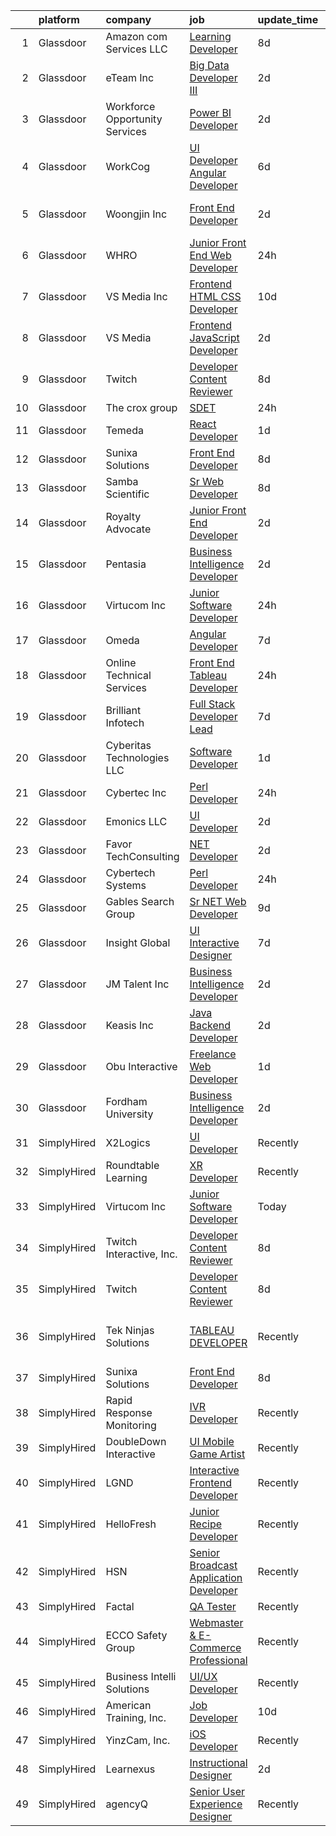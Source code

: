 

|    | platform    | company                        | job                                                                                                                                                                                                                                                                                                                                                                                                                                                                                                                                                                                                                                                                                                                                                                                                                                                                                                                             | update_time   | location                    |
|---:|:------------|:-------------------------------|:--------------------------------------------------------------------------------------------------------------------------------------------------------------------------------------------------------------------------------------------------------------------------------------------------------------------------------------------------------------------------------------------------------------------------------------------------------------------------------------------------------------------------------------------------------------------------------------------------------------------------------------------------------------------------------------------------------------------------------------------------------------------------------------------------------------------------------------------------------------------------------------------------------------------------------|:--------------|:----------------------------|
|  1 | Glassdoor   | Amazon com Services LLC        | [Learning Developer](https://www.glassdoor.com/partner/jobListing.htm?pos=123&ao=1136043&s=58&guid=00000181dc90d60bb921c83dc385a133&src=GD_JOB_AD&t=SR&vt=w&cs=1_68bbab61&cb=1657262888777&jobListingId=1007971264992&jrtk=3-0-1g7e91lheia2h801-1g7e91lhsgfpv800-e53b1fac4d83b8a0-)                                                                                                                                                                                                                                                                                                                                                                                                                                                                                                                                                                                                                                             | 8d            | Remote                      |
|  2 | Glassdoor   | eTeam Inc                      | [Big Data Developer   III](https://www.glassdoor.com/partner/jobListing.htm?pos=129&ao=1136043&s=58&guid=00000181dc90d60bb921c83dc385a133&src=GD_JOB_AD&t=SR&vt=w&cs=1_6aa009cc&cb=1657262888779&jobListingId=1007985692744&jrtk=3-0-1g7e91lheia2h801-1g7e91lhsgfpv800-23c25df92f7b8ab2-)                                                                                                                                                                                                                                                                                                                                                                                                                                                                                                                                                                                                                                       | 2d            | Temple Terrace, FL          |
|  3 | Glassdoor   | Workforce Opportunity Services | [Power BI Developer](https://www.glassdoor.com/partner/jobListing.htm?pos=112&ao=1136043&s=58&guid=00000181dc90d60bb921c83dc385a133&src=GD_JOB_AD&t=SR&vt=w&cs=1_a985d60d&cb=1657262888774&jobListingId=1007985098603&jrtk=3-0-1g7e91lheia2h801-1g7e91lhsgfpv800-c9c76dd37f84d447-)                                                                                                                                                                                                                                                                                                                                                                                                                                                                                                                                                                                                                                             | 2d            | Dallas, TX                  |
|  4 | Glassdoor   | WorkCog                        | [UI Developer  Angular Developer](https://www.glassdoor.com/partner/jobListing.htm?pos=126&ao=1136043&s=58&guid=00000181dc90d60bb921c83dc385a133&src=GD_JOB_AD&t=SR&vt=w&ea=1&cs=1_612655ce&cb=1657262888779&jobListingId=1007977643504&jrtk=3-0-1g7e91lheia2h801-1g7e91lhsgfpv800-2ad74ce8e4763187-)                                                                                                                                                                                                                                                                                                                                                                                                                                                                                                                                                                                                                           | 6d            | New York, NY                |
|  5 | Glassdoor   | Woongjin  Inc                  | [Front End Developer](https://www.glassdoor.com/partner/jobListing.htm?pos=125&ao=1136043&s=58&guid=00000181dc90d60bb921c83dc385a133&src=GD_JOB_AD&t=SR&vt=w&cs=1_415bb3a3&cb=1657262888777&jobListingId=1007986433594&jrtk=3-0-1g7e91lheia2h801-1g7e91lhsgfpv800-ca5032394d6b0cf1-)                                                                                                                                                                                                                                                                                                                                                                                                                                                                                                                                                                                                                                            | 2d            | Ridgefield Park, Bergen, NJ |
|  6 | Glassdoor   | WHRO                           | [Junior Front End Web Developer](https://www.glassdoor.com/partner/jobListing.htm?pos=121&ao=1136043&s=58&guid=00000181dc90d60bb921c83dc385a133&src=GD_JOB_AD&t=SR&vt=w&cs=1_ac584664&cb=1657262888777&jobListingId=1007990885316&jrtk=3-0-1g7e91lheia2h801-1g7e91lhsgfpv800-18755c7e2f2d6fe8-)                                                                                                                                                                                                                                                                                                                                                                                                                                                                                                                                                                                                                                 | 24h           | Norfolk, VA                 |
|  7 | Glassdoor   | VS Media Inc                   | [Frontend HTML CSS Developer](https://www.glassdoor.com/partner/jobListing.htm?pos=116&ao=1136043&s=58&guid=00000181dc90d60bb921c83dc385a133&src=GD_JOB_AD&t=SR&vt=w&cs=1_143fd8af&cb=1657262888777&jobListingId=1007967057812&jrtk=3-0-1g7e91lheia2h801-1g7e91lhsgfpv800-3443cfae60bfd52c-)                                                                                                                                                                                                                                                                                                                                                                                                                                                                                                                                                                                                                                    | 10d           | Praha, TX                   |
|  8 | Glassdoor   | VS Media                       | [Frontend JavaScript Developer](https://www.glassdoor.com/partner/jobListing.htm?pos=110&ao=1136043&s=58&guid=00000181dc90d60bb921c83dc385a133&src=GD_JOB_AD&t=SR&vt=w&ea=1&cs=1_40eeb057&cb=1657262888774&jobListingId=1007984829175&jrtk=3-0-1g7e91lheia2h801-1g7e91lhsgfpv800-1392156275c21d37-)                                                                                                                                                                                                                                                                                                                                                                                                                                                                                                                                                                                                                             | 2d            | Manhattan                   |
|  9 | Glassdoor   | Twitch                         | [Developer Content Reviewer](https://www.glassdoor.com/partner/jobListing.htm?pos=108&ao=1136043&s=58&guid=00000181dc90d60bb921c83dc385a133&src=GD_JOB_AD&t=SR&vt=w&ea=1&cs=1_e16c762f&cb=1657262888774&jobListingId=1007971857874&jrtk=3-0-1g7e91lheia2h801-1g7e91lhsgfpv800-7cd4bfbe70c7b127-)                                                                                                                                                                                                                                                                                                                                                                                                                                                                                                                                                                                                                                | 8d            | San Francisco, CA           |
| 10 | Glassdoor   | The crox group                 | [SDET](https://www.glassdoor.com/partner/jobListing.htm?pos=120&ao=1136043&s=58&guid=00000181dc90d60bb921c83dc385a133&src=GD_JOB_AD&t=SR&vt=w&ea=1&cs=1_ebe1abff&cb=1657262888778&jobListingId=1007990592836&jrtk=3-0-1g7e91lheia2h801-1g7e91lhsgfpv800-69ea6df09250bcf9-)                                                                                                                                                                                                                                                                                                                                                                                                                                                                                                                                                                                                                                                      | 24h           | Remote                      |
| 11 | Glassdoor   | Temeda                         | [React Developer](https://www.glassdoor.com/partner/jobListing.htm?pos=101&ao=1110586&s=58&guid=00000181dc90d60bb921c83dc385a133&src=GD_JOB_AD&t=SR&vt=w&ea=1&cs=1_5ebd0582&cb=1657262888773&jobListingId=1007987835717&cpc=75B6770C194DCF89&jrtk=3-0-1g7e91lheia2h801-1g7e91lhsgfpv800-8efd362505ec4907--6NYlbfkN0Cdyrb_-SYpjIsC7ShR4LTJruqxAexHI1Km_0W0EzpI0TW7AkFEGeTk7U9uX7WBMWb1CWLmVDScP2RJSem67pTjIBS85lMR3Q5ouUbMkiy_LRrLkg7-D_GAFZ8XWoE2sRqttQSVBGEsw8VcgNib9Vr_mkOGZsgAQpXdyOzA8QJAfRVqH_jUMU4pKXOkLqM2Zfx5N61oCatZ01JfyDYTn0XMUZzC4I7dexfyr_CYg22b-ZndUk_Jd7h596EsrWNDd6sCDNXtGdjD9jVUOMRRB1bTvRD_EegWWE_x1xtXDmJuxmTG_ChdrzDBS--B5-XUHix4ayZkPUXGpfvfr1fDe4a6ddYsraVHSLO6cLQ99OUW6U-o2j7QlA9G0RFIjwPX3-trpnTOAGk678AzxYuj__TB1y0jhTKHahRNf-FiIc78HJT3u7uiCMKQqKBLWM-PNYy4q0TrvkzV_o8ITK8ylfIR-Ib2v07X1HVNZOFHoIcBj9L4m38S0TdD)                                                                                      | 1d            | Remote                      |
| 12 | Glassdoor   | Sunixa Solutions               | [Front End Developer](https://www.glassdoor.com/partner/jobListing.htm?pos=109&ao=1136043&s=58&guid=00000181dc90d60bb921c83dc385a133&src=GD_JOB_AD&t=SR&vt=w&ea=1&cs=1_4c1caa0c&cb=1657262888774&jobListingId=1007970648214&jrtk=3-0-1g7e91lheia2h801-1g7e91lhsgfpv800-927905d2276c2a38-)                                                                                                                                                                                                                                                                                                                                                                                                                                                                                                                                                                                                                                       | 8d            | Remote                      |
| 13 | Glassdoor   | Samba Scientific               | [Sr  Web Developer](https://www.glassdoor.com/partner/jobListing.htm?pos=104&ao=1110586&s=58&guid=00000181dc90d60bb921c83dc385a133&src=GD_JOB_AD&t=SR&vt=w&ea=1&cs=1_0c97ca6a&cb=1657262888774&jobListingId=1007970978583&cpc=6BF42D0955AE9A34&jrtk=3-0-1g7e91lheia2h801-1g7e91lhsgfpv800-93accd01e38c0221--6NYlbfkN0B9r7Yfsmq1dEg5bJrWknERXzKBmO7UocWnp6Z50Xo8NzlP5pf8lMFxMmZVJO2JIYGS0q-edHhGFksorBEq5JZNP_GNo2X652KplGz9JMeTtUh2IbafyFoUJDnDt7eOOnoAwAq3orb_TKnNpJGVB8jRv2pYv_1DRt9vpENfaWhqm_OVkdXIJeI2EskX45LdBhvI5QTHHgeBTEmNJc4YOoSPDmScBYmjRTEVU9uOcha7TKnP6lx5y5BRTfUXhqPmjfAimx7YR5_3zNHFQxJWH_zsWtK6_Cpt5mlfSeQk9xoZrcEaLYYzNgKEasT18hvZ2sHSOUhdr1-XhFd4xsCyACXmbec6T5aTX35GH7br-vmTcm2x-IYPcfZe0dNVWtij1A208dmCAmJM-uF4yPFMZWvZnh80foQqzUmEvXhHVc9x1RYKfjsWO8RtQO8PTLyr5LXuVgdpR9kNVJoAEllBZTVCPivigSa8Wp5m0LCqyAcTJSfMjArj8C09EkK5Z7AOquM%3D)                                                                      | 8d            | Remote                      |
| 14 | Glassdoor   | Royalty Advocate               | [Junior Front End Developer](https://www.glassdoor.com/partner/jobListing.htm?pos=130&ao=1136043&s=58&guid=00000181dc90d60bb921c83dc385a133&src=GD_JOB_AD&t=SR&vt=w&ea=1&cs=1_fbbc2bca&cb=1657262888779&jobListingId=1007984830203&jrtk=3-0-1g7e91lheia2h801-1g7e91lhsgfpv800-f72ada981746236c-)                                                                                                                                                                                                                                                                                                                                                                                                                                                                                                                                                                                                                                | 2d            | Dallas, TX                  |
| 15 | Glassdoor   | Pentasia                       | [Business Intelligence Developer](https://www.glassdoor.com/partner/jobListing.htm?pos=111&ao=1136043&s=58&guid=00000181dc90d60bb921c83dc385a133&src=GD_JOB_AD&t=SR&vt=w&cs=1_bbb858ca&cb=1657262888774&jobListingId=1007984866911&jrtk=3-0-1g7e91lheia2h801-1g7e91lhsgfpv800-9dc3c1241a0bc166-)                                                                                                                                                                                                                                                                                                                                                                                                                                                                                                                                                                                                                                | 2d            | Remote                      |
| 16 | Glassdoor   | Virtucom Inc                   | [Junior Software Developer](https://www.glassdoor.com/partner/jobListing.htm?pos=127&ao=1136043&s=58&guid=00000181dc90d60bb921c83dc385a133&src=GD_JOB_AD&t=SR&vt=w&ea=1&cs=1_cd65c28e&cb=1657262888779&jobListingId=1007990443063&jrtk=3-0-1g7e91lheia2h801-1g7e91lhsgfpv800-f26e500170b041cb-)                                                                                                                                                                                                                                                                                                                                                                                                                                                                                                                                                                                                                                 | 24h           | Peachtree Corners, GA       |
| 17 | Glassdoor   | Omeda                          | [Angular Developer](https://www.glassdoor.com/partner/jobListing.htm?pos=102&ao=1110586&s=58&guid=00000181dc90d60bb921c83dc385a133&src=GD_JOB_AD&t=SR&vt=w&ea=1&cs=1_6e5d9f99&cb=1657262888773&jobListingId=1007973231757&cpc=01657B10174A43CF&jrtk=3-0-1g7e91lheia2h801-1g7e91lhsgfpv800-e9868a580109fe26--6NYlbfkN0CsSu19yiEZraDAVLpPmfaiHc06RDwDBRCfsbordlvENtv-ICMqjs5m6ToS7gA9BgH-2chreiHzFiBn5j8j3cqLNp9sdR5RQ2V9-qcqrTi9_WyBmcIcwEIdfxPB7lLCrVMtswULjh1NciEK_dRZLOrsdTsKtdPWe3Tab8qyGVxUI0Z-rdY6823xAmP3qTgNXBxmqkgCEStDPbIG7hwBXxR7tM6K1b-hepLHXlfF6uYsX0PwoNVMYZdY_PhFKzpEOlnSQtQNqWYk1QAcYff-YLAnuHSvq2OvYefCLWbBNADFoY6MkHGm3089vX_p3T-fIDkwrwQbFSNnOkR14GMGj9Y0hRoDwXhnv5shDrNqAeOQKmddtxJN_IOID8FmABfcntJY7GaMCLUYA1lE1LqwIOPj66Ec4DmbYcOyehxYbthLe5I75AjSH1p4F2h4vqmkYfaYSXp1mV1DS1ix9ylXYq4oDGqjUfwsOFX27Uf9z9uMDBXF18NMvbCz)                                                                                    | 7d            | Remote                      |
| 18 | Glassdoor   | Online Technical Services      | [Front End Tableau Developer](https://www.glassdoor.com/partner/jobListing.htm?pos=105&ao=1110586&s=58&guid=00000181dc90d60bb921c83dc385a133&src=GD_JOB_AD&t=SR&vt=w&ea=1&cs=1_46f77eee&cb=1657262888774&jobListingId=1007990640251&cpc=451933188B21919D&jrtk=3-0-1g7e91lheia2h801-1g7e91lhsgfpv800-6cc41ad7e880caa1--6NYlbfkN0CO3lo8tTSczNz5vS4BPhUQq5cXCmywFqjKhWVhQ5Cs0rpojEv2EMPlMF6RJyTPSWydxu-f2mIJjlo5yqc8Izy3LU715dApr1LVklVHwah5dK5DML4ESKRF3bwyf3DfGtJokp5Ulbi8qgUea44sh9QO9MkocfEE1ADIMn0nhmstfOQdo2Mj-1-oCpMJEvD7M1kf38U4eCNoYKLZddiVRzIw6lUKmls3arDh0TQfS2ftx-QgYjTkTznoEsGmwZ8PN3t54Mxwh9TAKrSaJy-PPRxVlWqkwJCSUtOYQhUtg1ZjbKfofTmJaNx8uWVo-1mAdOmGfFM_EHxHOc7I6uCRKiP-dSk85cotP9Q0BVSxXSjwT5Wz3HBb3lTFVxcA6PbE0pe2ilT11uelcbl00VzS0_MNelNJnCQRDlTJ_4G6vVribJ8Eq02yII1cwHycuQ0BI7kMj0h1eC4qa5DjpFA_GUg5ajXyTN7cRFIokV06bfDf_uMEhra9jwXzcxpJxb6OUBc%3D)                                                            | 24h           | Remote                      |
| 19 | Glassdoor   | Brilliant Infotech             | [Full Stack Developer Lead](https://www.glassdoor.com/partner/jobListing.htm?pos=114&ao=1136043&s=58&guid=00000181dc90d60bb921c83dc385a133&src=GD_JOB_AD&t=SR&vt=w&ea=1&cs=1_3d5352b3&cb=1657262888775&jobListingId=1007973759521&jrtk=3-0-1g7e91lheia2h801-1g7e91lhsgfpv800-3191d428b46ad9e7-)                                                                                                                                                                                                                                                                                                                                                                                                                                                                                                                                                                                                                                 | 7d            | Remote                      |
| 20 | Glassdoor   | Cyberitas Technologies LLC     | [Software Developer](https://www.glassdoor.com/partner/jobListing.htm?pos=117&ao=1136043&s=58&guid=00000181dc90d60bb921c83dc385a133&src=GD_JOB_AD&t=SR&vt=w&ea=1&cs=1_018147f9&cb=1657262888777&jobListingId=1007987046108&jrtk=3-0-1g7e91lheia2h801-1g7e91lhsgfpv800-66d6954297f973b4-)                                                                                                                                                                                                                                                                                                                                                                                                                                                                                                                                                                                                                                        | 1d            | Remote                      |
| 21 | Glassdoor   | Cybertec Inc                   | [Perl Developer](https://www.glassdoor.com/partner/jobListing.htm?pos=113&ao=1136043&s=58&guid=00000181dc90d60bb921c83dc385a133&src=GD_JOB_AD&t=SR&vt=w&ea=1&cs=1_939b9a80&cb=1657262888775&jobListingId=1007990121788&jrtk=3-0-1g7e91lheia2h801-1g7e91lhsgfpv800-a2cbd4af6509ed03-)                                                                                                                                                                                                                                                                                                                                                                                                                                                                                                                                                                                                                                            | 24h           | Remote                      |
| 22 | Glassdoor   | Emonics LLC                    | [UI Developer](https://www.glassdoor.com/partner/jobListing.htm?pos=118&ao=1136043&s=58&guid=00000181dc90d60bb921c83dc385a133&src=GD_JOB_AD&t=SR&vt=w&ea=1&cs=1_e3ad1397&cb=1657262888777&jobListingId=1007985021314&jrtk=3-0-1g7e91lheia2h801-1g7e91lhsgfpv800-f92cdf06e8bb91ed-)                                                                                                                                                                                                                                                                                                                                                                                                                                                                                                                                                                                                                                              | 2d            | Ohio City, OH               |
| 23 | Glassdoor   | Favor TechConsulting           | [ NET Developer](https://www.glassdoor.com/partner/jobListing.htm?pos=115&ao=1136043&s=58&guid=00000181dc90d60bb921c83dc385a133&src=GD_JOB_AD&t=SR&vt=w&ea=1&cs=1_6376c42d&cb=1657262888775&jobListingId=1007985707678&jrtk=3-0-1g7e91lheia2h801-1g7e91lhsgfpv800-02463990c604e2d3-)                                                                                                                                                                                                                                                                                                                                                                                                                                                                                                                                                                                                                                            | 2d            | Remote                      |
| 24 | Glassdoor   | Cybertech Systems              | [Perl Developer](https://www.glassdoor.com/partner/jobListing.htm?pos=122&ao=1136043&s=58&guid=00000181dc90d60bb921c83dc385a133&src=GD_JOB_AD&t=SR&vt=w&ea=1&cs=1_6048e116&cb=1657262888777&jobListingId=1007990717655&jrtk=3-0-1g7e91lheia2h801-1g7e91lhsgfpv800-c716c34e37512f45-)                                                                                                                                                                                                                                                                                                                                                                                                                                                                                                                                                                                                                                            | 24h           | Remote                      |
| 25 | Glassdoor   | Gables Search Group            | [Sr   NET Web Developer](https://www.glassdoor.com/partner/jobListing.htm?pos=107&ao=1110586&s=58&guid=00000181dc90d60bb921c83dc385a133&src=GD_JOB_AD&t=SR&vt=w&ea=1&cs=1_d4be7696&cb=1657262888774&jobListingId=1007968858172&cpc=32EE424DE2B657EB&jrtk=3-0-1g7e91lheia2h801-1g7e91lhsgfpv800-73045e0f71bda7a7--6NYlbfkN0CZ1lEuAv6jxF-3oHFcpaf0lR-C2BPOLpDOrJR7xrRNgVUCVNy30M801Mw0EqxP5GAsBLg1Pvp-_7MlsrQhK5K4cSIIxGYTzyZ4bULcKCZX8usvPzT8cAFN6P8UkU7mnlfNpdM9-uXu5Nd_qPQtOS9O1cXwYhoap-wmWEAvpwUv2mi8st3ar5RbbmUdXJ9t1vvjJQRn3B_eJt50QDSqpbODsNEFLGTeRX5ZGvPEaRsngWzAo2moP5XzNgas70qGX9iLtuv8XKnvQtIXI8ZaJzooCqwvsjAMXKh_IyZtZjoOP0o8_fX9bB5TEgMmAx2J7CvpGrw4dMRX03-9kryrmjp8od35vwco079Pm4xaI9EBW6XyNx45ZO-gy8CIVp-OEMSYvrL5FE20AlmWy-9_MfQozYag9HT3N8hwH-vEgb5JErrO0uwi3jNTgTQDveY3TyEP2TO57QNs8aejXOY2Zb7tQY4A8ZDu_SF86iVhfUIHSYAhEOB_y7Am3EPpj7PT5tydwyJyiMHdEptv6SAHN4V_PI3rF0GY8ABuJqS8yx8l3XjngAaEq6VXQCsn2YBqFn0%3D) | 9d            | Cleveland, OH               |
| 26 | Glassdoor   | Insight Global                 | [UI Interactive Designer](https://www.glassdoor.com/partner/jobListing.htm?pos=106&ao=1110586&s=58&guid=00000181dc90d60bb921c83dc385a133&src=GD_JOB_AD&t=SR&vt=w&ea=1&cs=1_b2b2a17c&cb=1657262888774&jobListingId=1007973265614&cpc=F41FEAB56D215062&jrtk=3-0-1g7e91lheia2h801-1g7e91lhsgfpv800-383c83c604dde7ea--6NYlbfkN0BKkHZu3wF05EeDimN_p6sYpKCMArvwa95YdH7UpkaBCuXZAtggzO9lWFPdGsiWEnWtM18OwC7Rb9VKGiA6E5ymmYAY9rxm9qrnDC7WgioKXWhdMb2b-A7PnLvr0_EWCDNlkSebIapKS6rN3UtlfS8rQGfc_3Yl0VmMlQKP3_n_5HZv68bncQOpeHM0jYTmEpEVhWIJjkZ4QYhxbWoNjR3X3ulayc44f2MqjXLIuI_YoCYl0CvxM9oSXhlerr-nrJ0vQ0IhPLseUf6f_dFIsSKXI8j901aN7fZvZ1LMaiughrySA-wUVhedIH80SbnqusRi32K0cAXRVEtF01pLUvA8NHqFas2Sh80M6frR9zwtdXwmncKs5MyAnubi9CgbFvDa6Q50r10gyHRZU6iMzTFYdsBoNCHCePC_zDhXyXfj5NnZUDa9mdQuyr9p1XUpnmuEqxLWI77kAt-yBd7y9DPLb9afRJhvSKP1U3Av9EoD3evzQTyJKtDn3qcFztBsnCwdGhBrMtpX-w%3D%3D)                                                  | 7d            | Remote                      |
| 27 | Glassdoor   | JM Talent  Inc                 | [Business Intelligence Developer](https://www.glassdoor.com/partner/jobListing.htm?pos=103&ao=1110586&s=58&guid=00000181dc90d60bb921c83dc385a133&src=GD_JOB_AD&t=SR&vt=w&ea=1&cs=1_53ca5f20&cb=1657262888773&jobListingId=1007985725351&cpc=7F6F94E2229B3AB5&jrtk=3-0-1g7e91lheia2h801-1g7e91lhsgfpv800-8be3e70899758aa8--6NYlbfkN0AxhBvCmjxcdryrFaB7q6iRA-x9uegShN3vkBgux9FEC_VlJvhrNV9FWHtMN66CpI_05yBGs12ShkBP3FOh7if8LYr5UF4uocY61TeR0z120xWYTlr09uq4X7G8CJPEUy6rRmZguO4w74v2zyObd_W18VnkKeWId3RCxZR7dWfUsJ2nrNVmMzUrTvBJEQ2JO6wiTNNVX5AK43h6bilMsEI3ZcWBzYHB19ilgYV4STZs1AhqcacXbrVVwXyBXtIsPpPOcC9PAcoEklTz9IrUYIcrjxPD_JmlbcaUaA1166F_W-R9QZJyMbAuLpLPirZq9W785a3P1kZctdfAwOIuTZaqJ2IPQgywzQdCGR3yzw1hL_QbXFB_LvLqv4EgYz1vCV_8URH7YTAysvzHr_z6mTdRW34HNM_PlAOnNEWXbNp0Dl68-h1NLUbrvHUIYREAoSpbh722kz1m8tSwzQ3OYuFsnLQtJyw4xCOQwY33wDUc1E0lrQ8MsfOd3jvDO0N3rYaI5FM93vYx2A%3D%3D)                                          | 2d            | Remote                      |
| 28 | Glassdoor   | Keasis Inc                     | [Java Backend Developer](https://www.glassdoor.com/partner/jobListing.htm?pos=119&ao=1136043&s=58&guid=00000181dc90d60bb921c83dc385a133&src=GD_JOB_AD&t=SR&vt=w&ea=1&cs=1_8169e0ca&cb=1657262888777&jobListingId=1007985507074&jrtk=3-0-1g7e91lheia2h801-1g7e91lhsgfpv800-b36e3af895993d27-)                                                                                                                                                                                                                                                                                                                                                                                                                                                                                                                                                                                                                                    | 2d            | Remote                      |
| 29 | Glassdoor   | Obu Interactive                | [Freelance Web Developer](https://www.glassdoor.com/partner/jobListing.htm?pos=124&ao=1136043&s=58&guid=00000181dc90d60bb921c83dc385a133&src=GD_JOB_AD&t=SR&vt=w&ea=1&cs=1_49bb3611&cb=1657262888777&jobListingId=1007988217206&jrtk=3-0-1g7e91lheia2h801-1g7e91lhsgfpv800-7d23b5b90ed0ae61-)                                                                                                                                                                                                                                                                                                                                                                                                                                                                                                                                                                                                                                   | 1d            | Remote                      |
| 30 | Glassdoor   | Fordham University             | [Business Intelligence Developer](https://www.glassdoor.com/partner/jobListing.htm?pos=128&ao=1136043&s=58&guid=00000181dc90d60bb921c83dc385a133&src=GD_JOB_AD&t=SR&vt=w&ea=1&cs=1_6c9ac528&cb=1657262888779&jobListingId=1007984660834&jrtk=3-0-1g7e91lheia2h801-1g7e91lhsgfpv800-a43c65748cb67e55-)                                                                                                                                                                                                                                                                                                                                                                                                                                                                                                                                                                                                                           | 2d            | New York, NY                |
| 31 | SimplyHired | X2Logics                       | [UI Developer](https://www.simplyhired.com/job/K7e7k8DCr3xU0Za6gglqUSb8upBvvxxXPj9or0Do1zCdHLu7dosWWA?q=interactive+developer)                                                                                                                                                                                                                                                                                                                                                                                                                                                                                                                                                                                                                                                                                                                                                                                                  | Recently      | Remote                      |
| 32 | SimplyHired | Roundtable Learning            | [XR Developer](https://www.simplyhired.com/job/wOQuZ9koRYUSm1hEeqD5cBAg2gv6ZaNx9lP6DooZsrvy6adzC62lYg?q=interactive+developer)                                                                                                                                                                                                                                                                                                                                                                                                                                                                                                                                                                                                                                                                                                                                                                                                  | Recently      | Chagrin Falls, OH           |
| 33 | SimplyHired | Virtucom Inc                   | [Junior Software Developer](https://www.simplyhired.com/job/qYgI93Ohp4iuS6jaMVf34ijSxUGX6NTK-2V_xOxNJm-0SSWvqXpukw?q=interactive+developer)                                                                                                                                                                                                                                                                                                                                                                                                                                                                                                                                                                                                                                                                                                                                                                                     | Today         | Peachtree Corners, GA       |
| 34 | SimplyHired | Twitch Interactive, Inc.       | [Developer Content Reviewer](https://www.simplyhired.com/job/NLfRdC2RRfBy-ncGR_XqYSK60l0YmQGhpVKXL1WNTvpNzp2B_4qifw?q=interactive+developer)                                                                                                                                                                                                                                                                                                                                                                                                                                                                                                                                                                                                                                                                                                                                                                                    | 8d            | San Francisco, CA           |
| 35 | SimplyHired | Twitch                         | [Developer Content Reviewer](https://www.simplyhired.com/job/-mvKcYN03RBcuKIrbRfCUIGd7ztEw5saure0-0jTv3LqFqtA8ZikDQ?q=interactive+developer)                                                                                                                                                                                                                                                                                                                                                                                                                                                                                                                                                                                                                                                                                                                                                                                    | 8d            | Seattle, WA +1 location     |
| 36 | SimplyHired | Tek Ninjas Solutions           | [TABLEAU DEVELOPER](https://www.simplyhired.com/job/YUTP-ZpDq7ysaYL6c9YCDVTRjCGUS3llIjiKab-CamilF0Udig_rcQ?q=interactive+developer)                                                                                                                                                                                                                                                                                                                                                                                                                                                                                                                                                                                                                                                                                                                                                                                             | Recently      | San Francisco Bay Area, CA  |
| 37 | SimplyHired | Sunixa Solutions               | [Front End Developer](https://www.simplyhired.com/job/UVRiy-KBZTDk0atF6uo1s9tKkHwdF6bAVBSbt0VN_DLC8LPJotL_xQ?q=interactive+developer)                                                                                                                                                                                                                                                                                                                                                                                                                                                                                                                                                                                                                                                                                                                                                                                           | 8d            | Remote                      |
| 38 | SimplyHired | Rapid Response Monitoring      | [IVR Developer](https://www.simplyhired.com/job/zt1Rsn0bRf4t4mcST5zjNxx2q9ZC4S_PY5SuWU3u9anN1gkZu2-B7g?q=interactive+developer)                                                                                                                                                                                                                                                                                                                                                                                                                                                                                                                                                                                                                                                                                                                                                                                                 | Recently      | Syracuse, NY                |
| 39 | SimplyHired | DoubleDown Interactive         | [UI Mobile Game Artist](https://www.simplyhired.com/job/TOxGl5diRsz23HAJC9oePvNB-v4d2dBG2z6ABLiDKoxs86ndD_kO9w?q=interactive+developer)                                                                                                                                                                                                                                                                                                                                                                                                                                                                                                                                                                                                                                                                                                                                                                                         | Recently      | Seattle, WA                 |
| 40 | SimplyHired | LGND                           | [Interactive Frontend Developer](https://www.simplyhired.com/job/QBScIrkfLz29iHNX9Wd50j4WS5fum6LpGGgXWt5srH03CbHwPcTfwg?q=interactive+developer)                                                                                                                                                                                                                                                                                                                                                                                                                                                                                                                                                                                                                                                                                                                                                                                | Recently      | Remote                      |
| 41 | SimplyHired | HelloFresh                     | [Junior Recipe Developer](https://www.simplyhired.com/job/6E6mXCiM_RX8jdScqilXUKt9NWkOu1n6Z-dwfINJaVZDW7PV9cCR_g?q=interactive+developer)                                                                                                                                                                                                                                                                                                                                                                                                                                                                                                                                                                                                                                                                                                                                                                                       | Recently      | New York, NY                |
| 42 | SimplyHired | HSN                            | [Senior Broadcast Application Developer](https://www.simplyhired.com/job/l5Iont4S6BsiyCZ7wcL0mjV7SCryH52Fi524bwGJ3Wwd1j8D_8Om8Q?q=interactive+developer)                                                                                                                                                                                                                                                                                                                                                                                                                                                                                                                                                                                                                                                                                                                                                                        | Recently      | Saint Petersburg, FL        |
| 43 | SimplyHired | Factal                         | [QA Tester](https://www.simplyhired.com/job/3Q8OoK4fDGELDh6UZ06zJGeETAPLrt4Ys1gFwqmC_lK9liAsmNRgMQ?q=interactive+developer)                                                                                                                                                                                                                                                                                                                                                                                                                                                                                                                                                                                                                                                                                                                                                                                                     | Recently      | Remote                      |
| 44 | SimplyHired | ECCO Safety Group              | [Webmaster & E-Commerce Professional](https://www.simplyhired.com/job/Eis_eQzujD-0VqGd4cWH7_Zog5RuoP6kJescPkierQ7_taP_BL8ylw?q=interactive+developer)                                                                                                                                                                                                                                                                                                                                                                                                                                                                                                                                                                                                                                                                                                                                                                           | Recently      | Boise, ID                   |
| 45 | SimplyHired | Business Intelli Solutions     | [UI/UX Developer](https://www.simplyhired.com/job/jNUJN5EY3QsTATbkfgLZilNxqDcFPwWpd8Opq96XbDrRXNrbDsQfIQ?q=interactive+developer)                                                                                                                                                                                                                                                                                                                                                                                                                                                                                                                                                                                                                                                                                                                                                                                               | Recently      | Remote                      |
| 46 | SimplyHired | American Training, Inc.        | [Job Developer](https://www.simplyhired.com/job/vneS-o1CkwRcmLlSwD9nGMowsW2LqoFqbdpdv7uygHOp0zp3qa20og?q=interactive+developer)                                                                                                                                                                                                                                                                                                                                                                                                                                                                                                                                                                                                                                                                                                                                                                                                 | 10d           | Wakefield, MA               |
| 47 | SimplyHired | YinzCam, Inc.                  | [iOS Developer](https://www.simplyhired.com/job/O7s3dealHuxhU0MGhoaMnfOJziqVEUTHKEJtlDWUSPF8S_dqWf-8-Q?q=interactive+developer)                                                                                                                                                                                                                                                                                                                                                                                                                                                                                                                                                                                                                                                                                                                                                                                                 | Recently      | Pittsburgh, PA              |
| 48 | SimplyHired | Learnexus                      | [Instructional Designer](https://www.simplyhired.com/job/gUDVwDBfPJqH2dUukpkpdQ_fFOZ3XNgSzoEAmZiKjtJlDDcU7I-pag?q=interactive+developer)                                                                                                                                                                                                                                                                                                                                                                                                                                                                                                                                                                                                                                                                                                                                                                                        | 2d            | Remote                      |
| 49 | SimplyHired | agencyQ                        | [Senior User Experience Designer](https://www.simplyhired.com/job/cIDtvicOoH53aMYEP0Ljm-akwv5PTKqGSpFWDKdyocaD4666RjrRkA?q=interactive+developer)                                                                                                                                                                                                                                                                                                                                                                                                                                                                                                                                                                                                                                                                                                                                                                               | Recently      | Bethesda, MD                |